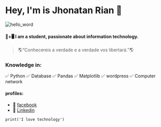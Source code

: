 # Hey, I'm is Jhonatan Rian 👋

![hello_word](https://media1.tenor.com/images/15f0729d004bbf7ecea976b38a1fd8cb/tenor.gif?itemid=18564330)

#### 📒+🖥 I am a student, passionate about information technology.

>🌎“Conhecereis a verdade e a verdade vos libertará.”🌎

### Knowledge in:
✅ Python
✅ Database
✅ Pandas
✅ Matplotlib
✅ wordpress
✅ Computer network

#### profiles:
* 📲 [facebook](https://www.facebook.com/profile.php?id=100010817372277)
* 📲 [Linkedin](https://www.linkedin.com/in/jhonatan-rian/)

~~~
print('I love technology')
~~~
